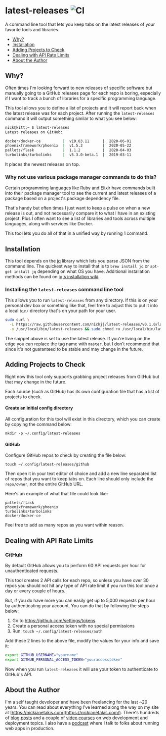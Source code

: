 # latest-releases ![CI](https://github.com/nickjj/latest-releases/workflows/CI/badge.svg?branch=master)

A command line tool that lets you keep tabs on the latest releases of your
favorite tools and libraries.

- [Why?](#why)
- [Installation](#installation)
- [Adding Projects to Check](#adding-projects-to-check)
- [Dealing with API Rate Limits](#dealing-with-api-rate-limits)
- [About the Author](#about-the-author)

## Why?

Often times I'm looking forward to new releases of specific software but
manually going to a GitHub releases page for each repo is boring, especially
if I want to track a bunch of libraries for a specific programming language.

This tool allows you to define a list of projects and it will report back when
the latest release was for each project. After running the `latest-releases`
command it will output something similar to what you see below:

```sh
nick@kitt:~ $ latest-releases
Latest releases on GitHub:

docker/docker-ce          |  v19.03.11      |  2020-06-01
phoenixframework/phoenix  |  v1.5.3         |  2020-05-22
pallets/flask             |  1.1.2          |  2020-04-03
turbolinks/turbolinks     |  v5.3.0-beta.1  |  2019-03-11
```

It places the newest releases on top.

### Why not use various package manager commands to do this?

Certain programming languages like Ruby and Elixir have commands built into
their package manager tool to see the current and latest releases of a package
based on a project's package dependency file.

That's handy but often times I just want to keep a pulse on when a new release
is out, and not necessarily compare it to what I have in an existing project.
Plus I often want to see a list of libraries and tools across multiple
languages, along with services like Docker.

This tool lets you do all of that in a unified way by running 1 command.

## Installation

This tool depends on the [jq](https://github.com/stedolan/jq) library which
lets you parse JSON from the command line. The quickest way to install that is
to `brew install jq` or `apt-get install jq` depending on what OS you have.
Additional installation methods can be found on [jq's installation
wiki](https://github.com/stedolan/jq/wiki/Installation).

### Installing the `latest-releases` command line tool

This allows you to run `latest-releases` from any directory. If this is on your
personal dev box or something like that, feel free to adjust this to put it
into a local `bin/` directory that's on your path for your user.

```sh
sudo curl \
  -L https://raw.githubusercontent.com/nickjj/latest-releases/v0.1.0/latest-releases \
  -o /usr/local/bin/latest-releases && sudo chmod +x /usr/local/bin/latest-releases
```

The snippet above is set to use the latest release. If you're living on the
edge you can replace the tag name with `master`, but I don't recommend that
since it's not guaranteed to be stable and may change in the future.

## Adding Projects to Check

Right now this tool only supports grabbing project releases from GitHub but
that may change in the future.

Each source (such as GitHub) has its own configuration file that has a list of
projects to check.

#### Create an initial config directory

All configuration for this tool will exist in this directory, which you can
create by copying the command below:

`mkdir -p ~/.config/latest-releases`

#### GitHub

Configure GitHub repos to check by creating the file below:

`touch ~/.config/latest-releases/github`

Then open it in your text editor of choice and add a new line separated list of
repos that you want to keep tabs on. Each line should only include the
`repo/owner`, not the entire GitHub URL.

Here's an example of what that file could look like:

```
pallets/flask
phoenixframework/phoenix
turbolinks/turbolinks
docker/docker-ce
```

Feel free to add as many repos as you want within reason.

## Dealing with API Rate Limits

### GitHub

By default GitHub allows you to perform 60 API requests per hour for
unauthenticated requests.

This tool creates 2 API calls for each repo, so unless you have over 30
repos you should not hit any type of API rate limit if you run this tool
once a day or every couple of hours.

But, if you do have more you can easily get up to 5,000 requests per hour by
authenticating your account. You can do that by following the steps below:

1. Go to <https://github.com/settings/tokens>
2. Create a personal access token with no special permissions
3. Run: `touch ~/.config/latest-releases/auth`

Add these 2 lines to the above file, modify the values for your info and save
it:

```sh
export GITHUB_USERNAME="yourname"
export GITHUB_PERSONAL_ACCESS_TOKEN="youraccesstoken"
```

Now when you run `latest-releases` it will use your token to authenticate to
GitHub's API.

## About the Author

I'm a self taught developer and have been freelancing for the last ~20 years.
You can read about everything I've learned along the way on my site at
[https://nickjanetakis.com](https://nickjanetakis.com/). There's hundreds of
[blog posts](https://nickjanetakis.com/blog/) and a couple of [video
courses](https://nickjanetakis.com/courses/) on web development and deployment
topics. I also have a [podcast](https://runninginproduction.com) where I talk
to folks about running web apps in production.
